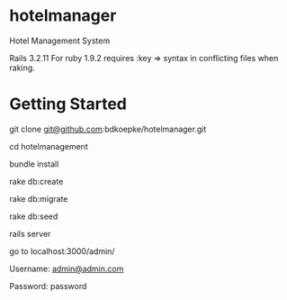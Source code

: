 hotelmanager
============

Hotel Management System

Rails 3.2.11
For ruby 1.9.2 requires :key => syntax in conflicting files when raking.

Getting Started
============
git clone git@github.com:bdkoepke/hotelmanager.git

cd hotelmanagement

bundle install

rake db:create

rake db:migrate

rake db:seed

rails server

go to localhost:3000/admin/

Username: admin@admin.com

Password: password



